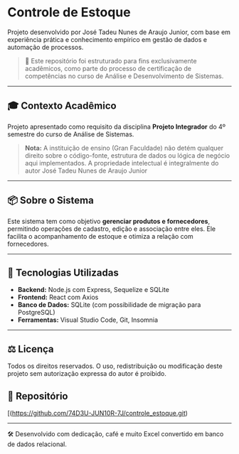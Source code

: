 # Controle de Estoque

Projeto desenvolvido por José Tadeu Nunes de Araujo Junior, com base em experiência prática e conhecimento empírico em gestão de dados e automação de processos.

> 📌 Este repositório foi estruturado para fins exclusivamente acadêmicos, como parte do processo de certificação de competências no curso de Análise e Desenvolvimento de Sistemas.

---

## 🎓 Contexto Acadêmico

Projeto apresentado como requisito da disciplina **Projeto Integrador** do 4º semestre do curso de Análise de Sistemas.

> **Nota:** A instituição de ensino (Gran Faculdade) não detém qualquer direito sobre o código-fonte, estrutura de dados ou lógica de negócio aqui implementados. A propriedade intelectual é integralmente do autor José Tadeu Nunes de Araujo Junior

---

## 📦 Sobre o Sistema

Este sistema tem como objetivo **gerenciar produtos e fornecedores**, permitindo operações de cadastro, edição e associação entre eles. Ele facilita o acompanhamento de estoque e otimiza a relação com fornecedores.

---

## 🚀 Tecnologias Utilizadas

- **Backend:** Node.js com Express, Sequelize e SQLite
- **Frontend:** React com Axios
- **Banco de Dados:** SQLite (com possibilidade de migração para PostgreSQL)
- **Ferramentas:** Visual Studio Code, Git, Insomnia

---

## ⚖️ Licença

Todos os direitos reservados. O uso, redistribuição ou modificação deste projeto sem autorização expressa do autor é proibido.

## 📁 Repositório

[(https://github.com/74D3U-JUN10R-7J/controle_estoque.git)

---

🛠️ Desenvolvido com dedicação, café e muito Excel convertido em banco de dados relacional.